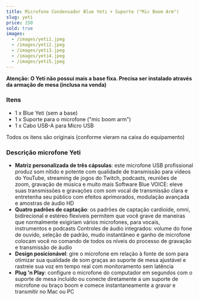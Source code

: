 ```yaml
---
title: Microfone Condensador Blue Yeti + Suporte ("Mic Boom Arm")
slug: yeti
price: 150
sold: true
images:
  - /images/yeti1.jpeg
  - /images/yeti2.jpeg
  - /images/yeti3.jpeg
  - /images/yeti4.jpeg
  - /images/yeti5.jpeg
---
```


**Atenção: O Yeti não possui mais a base fixa. Precisa ser instalado através da armação de mesa (inclusa na venda)**

### Itens
- 1 x Blue Yeti (sem a base)
- 1 x Suporte para o microfone ("mic boom arm")
- 1 x Cabo USB-A para Micro USB

Todos os itens são originais (conforme vieram na caixa do equipamento)

### Descrição microfone Yeti

- **Matriz personalizada de três cápsulas**: este microfone USB profissional produz som nítido e potente com qualidade de transmissão para vídeos do YouTube, streaming de jogos do Twitch, podcasts, reuniões de zoom, gravação de música e muito mais
Software Blue VOICE: eleve suas transmissões e gravações com som vocal de transmissão clara e entretenha seu público com efeitos aprimorados, modulação avançada e amostras de áudio HD
 - **Quatro padrões de captação**: os padrões de captação cardioide, omni, bidirecional e estéreo flexíveis permitem que você grave de maneiras que normalmente exigiriam vários microfones, para vocais, instrumentos e podcasts
Controles de áudio integrados: volume do fone de ouvido, seleção de padrão, mudo instantâneo e ganho de microfone colocam você no comando de todos os níveis do processo de gravação e transmissão de áudio
- **Design posicionável**: gire o microfone em relação à fonte de som para otimizar sua qualidade de som graças ao suporte de mesa ajustável e rastreie sua voz em tempo real com monitoramento sem latência
- **Plug 'n Play**: configure o microfone do computador em segundos com o suporte de mesa incluído ou conecte diretamente a um suporte de microfone ou braço boom e comece instantaneamente a gravar e transmitir no Mac ou PC
